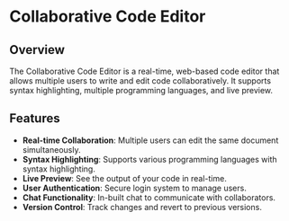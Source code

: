 # Collaborative Code Editor

## Overview
The Collaborative Code Editor is a real-time, web-based code editor that allows multiple users to write and edit code collaboratively. It supports syntax highlighting, multiple programming languages, and live preview.

## Features
- **Real-time Collaboration**: Multiple users can edit the same document simultaneously.
- **Syntax Highlighting**: Supports various programming languages with syntax highlighting.
- **Live Preview**: See the output of your code in real-time.
- **User Authentication**: Secure login system to manage users.
- **Chat Functionality**: In-built chat to communicate with collaborators.
- **Version Control**: Track changes and revert to previous versions.


